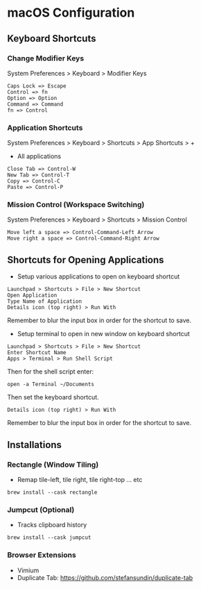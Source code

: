 # macOS Configuration 


## Keyboard Shortcuts

### Change Modifier Keys

System Preferences > Keyboard > Modifier Keys

```
Caps Lock => Escape
Control => fn
Option => Option
Command => Command
fn => Control
```


### Application Shortcuts

System Preferences > Keyboard > Shortcuts > App Shortcuts > +


- All applications
```
Close Tab => Control-W
New Tab => Control-T
Copy => Control-C
Paste => Control-P
```

### Mission Control (Workspace Switching)

System Preferences > Keyboard > Shortcuts > Mission Control

```
Move left a space => Control-Command-Left Arrow
Move right a space => Control-Command-Right Arrow
```

## Shortcuts for Opening Applications


- Setup various applications to open on keyboard shortcut

```
Launchpad > Shortcuts > File > New Shortcut
Open Application
Type Name of Application
Details icon (top right) > Run With
```
Remember to blur the input box in order for the shortcut to save.


- Setup terminal to open in new window on keyboard shortcut

```
Launchpad > Shortcuts > File > New Shortcut
Enter Shortcut Name
Apps > Terminal > Run Shell Script
```

Then for the shell script enter:

```
open -a Terminal ~/Documents
```

Then set the keyboard shortcut. 

```
Details icon (top right) > Run With
```
Remember to blur the input box in order for the shortcut to save.


## Installations

### Rectangle (Window Tiling) 
- Remap tile-left, tile right, tile right-top ... etc

```
brew install --cask rectangle
```

### Jumpcut (Optional)

- Tracks clipboard history

```
brew install --cask jumpcut
```


### Browser Extensions


- Vimium
- Duplicate Tab: https://github.com/stefansundin/duplicate-tab
